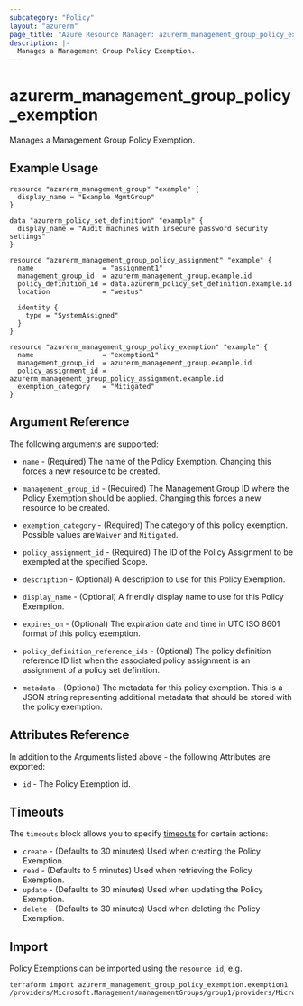 ```yaml
---
subcategory: "Policy"
layout: "azurerm"
page_title: "Azure Resource Manager: azurerm_management_group_policy_exemption"
description: |-
  Manages a Management Group Policy Exemption.
---
```


# azurerm_management_group_policy_exemption

Manages a Management Group Policy Exemption.

## Example Usage

```hcl
resource "azurerm_management_group" "example" {
  display_name = "Example MgmtGroup"
}

data "azurerm_policy_set_definition" "example" {
  display_name = "Audit machines with insecure password security settings"
}

resource "azurerm_management_group_policy_assignment" "example" {
  name                 = "assignment1"
  management_group_id  = azurerm_management_group.example.id
  policy_definition_id = data.azurerm_policy_set_definition.example.id
  location             = "westus"

  identity {
    type = "SystemAssigned"
  }
}

resource "azurerm_management_group_policy_exemption" "example" {
  name                 = "exemption1"
  management_group_id  = azurerm_management_group.example.id
  policy_assignment_id = azurerm_management_group_policy_assignment.example.id
  exemption_category   = "Mitigated"
}
```

## Argument Reference

The following arguments are supported:

* `name` - (Required) The name of the Policy Exemption. Changing this forces a new resource to be created.

* `management_group_id` - (Required) The Management Group ID where the Policy Exemption should be applied. Changing this forces a new resource to be created.

* `exemption_category` - (Required) The category of this policy exemption. Possible values are `Waiver` and `Mitigated`.

* `policy_assignment_id` - (Required) The ID of the Policy Assignment to be exempted at the specified Scope.

* `description` - (Optional) A description to use for this Policy Exemption.

* `display_name` - (Optional) A friendly display name to use for this Policy Exemption.

* `expires_on` - (Optional) The expiration date and time in UTC ISO 8601 format of this policy exemption.

* `policy_definition_reference_ids` - (Optional) The policy definition reference ID list when the associated policy assignment is an assignment of a policy set definition.

* `metadata` - (Optional) The metadata for this policy exemption. This is a JSON string representing additional metadata that should be stored with the policy exemption.

## Attributes Reference

In addition to the Arguments listed above - the following Attributes are exported:

* `id` - The Policy Exemption id.

## Timeouts

The `timeouts` block allows you to specify [timeouts](https://www.terraform.io/language/resources/syntax#operation-timeouts) for certain actions:

* `create` - (Defaults to 30 minutes) Used when creating the Policy Exemption.
* `read` - (Defaults to 5 minutes) Used when retrieving the Policy Exemption.
* `update` - (Defaults to 30 minutes) Used when updating the Policy Exemption.
* `delete` - (Defaults to 30 minutes) Used when deleting the Policy Exemption.

## Import

Policy Exemptions can be imported using the `resource id`, e.g.

```shell
terraform import azurerm_management_group_policy_exemption.exemption1  /providers/Microsoft.Management/managementGroups/group1/providers/Microsoft.Authorization/policyExemptions/exemption1
```
